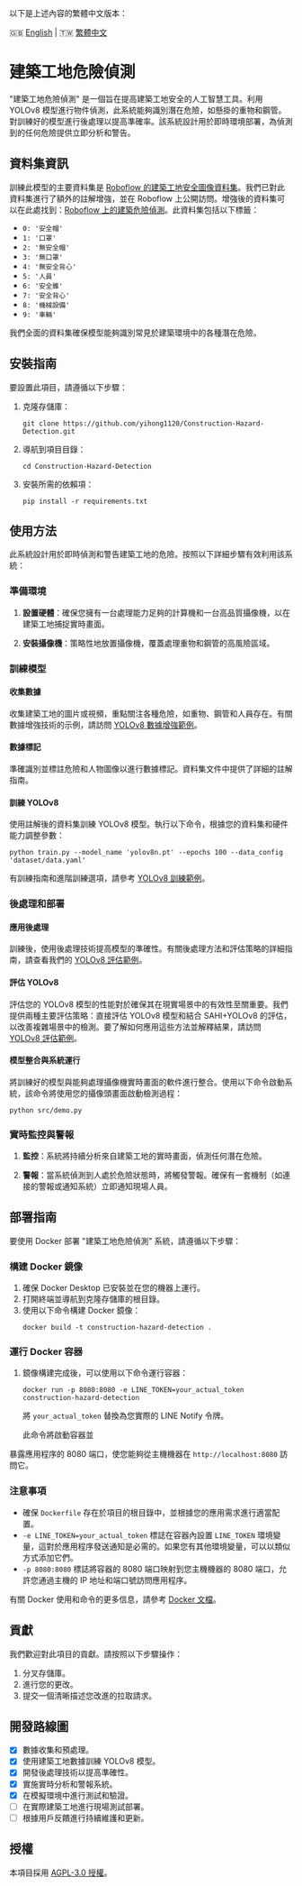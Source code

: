 以下是上述內容的繁體中文版本：

🇬🇧 [English](./README.md) | 🇹🇼 [繁體中文](./README-zh-tw.md)

# 建築工地危險偵測

"建築工地危險偵測" 是一個旨在提高建築工地安全的人工智慧工具。利用 YOLOv8 模型進行物件偵測，此系統能夠識別潛在危險，如懸掛的重物和鋼管。對訓練好的模型進行後處理以提高準確率。該系統設計用於即時環境部署，為偵測到的任何危險提供立即分析和警告。

## 資料集資訊
訓練此模型的主要資料集是 [Roboflow 的建築工地安全圖像資料集](https://www.kaggle.com/datasets/snehilsanyal/construction-site-safety-image-dataset-roboflow/data)。我們已對此資料集進行了額外的註解增強，並在 Roboflow 上公開訪問。增強後的資料集可以在此處找到：[Roboflow 上的建築危險偵測](https://universe.roboflow.com/side-projects/construction-hazard-detection)。此資料集包括以下標籤：

- `0: '安全帽'`
- `1: '口罩'`
- `2: '無安全帽'`
- `3: '無口罩'`
- `4: '無安全背心'`
- `5: '人員'`
- `6: '安全錐'`
- `7: '安全背心'`
- `8: '機械設備'`
- `9: '車輛'`

我們全面的資料集確保模型能夠識別常見於建築環境中的各種潛在危險。

## 安裝指南
要設置此項目，請遵循以下步驟：
1. 克隆存儲庫：
   ```
   git clone https://github.com/yihong1120/Construction-Hazard-Detection.git
   ```
2. 導航到項目目錄：
   ```
   cd Construction-Hazard-Detection
   ```
3. 安裝所需的依賴項：
   ```
   pip install -r requirements.txt
   ```

## 使用方法

此系統設計用於即時偵測和警告建築工地的危險。按照以下詳細步驟有效利用該系統：

### 準備環境
1. **設置硬體**：確保您擁有一台處理能力足夠的計算機和一台高品質攝像機，以在建築工地捕捉實時畫面。

2. **安裝攝像機**：策略性地放置攝像機，覆蓋處理重物和鋼管的高風險區域。

### 訓練模型

#### 收集數據
收集建築工地的圖片或視頻，重點關注各種危險，如重物、鋼管和人員存在。有關數據增強技術的示例，請訪問 [YOLOv8 數據增強範例](examples/YOLOv8-Data-Augmentation)。

#### 數據標記
準確識別並標註危險和人物圖像以進行數據標記。資料集文件中提供了詳細的註解指南。

#### 訓練 YOLOv8
使用註解後的資料集訓練 YOLOv8 模型。執行以下命令，根據您的資料集和硬件能力調整參數：
```
python train.py --model_name 'yolov8n.pt' --epochs 100 --data_config 'dataset/data.yaml'
```
有訓練指南和進階訓練選項，請參考 [YOLOv8 訓練範例](examples/YOLOv8-Train)。

### 後處理和部署

#### 應用後處理
訓練後，使用後處理技術提高模型的準確性。有關後處理方法和評估策略的詳細指南，請查看我們的 [YOLOv8 評估範例](examples/YOLOv8-Evaluation)。

#### 評估 YOLOv8
評估您的 YOLOv8 模型的性能對於確保其在現實場景中的有效性至關重要。我們提供兩種主要評估策略：直接評估 YOLOv8 模型和結合 SAHI+YOLOv8 的評估，以改善複雜場景中的檢測。要了解如何應用這些方法並解釋結果，請訪問 [YOLOv8 評估範例](examples/YOLOv8-Evaluation)。

#### 模型整合與系統運行
將訓練好的模型與能夠處理攝像機實時畫面的軟件進行整合。使用以下命令啟動系統，該命令將使用您的攝像頭畫面啟動檢測過程：
```
python src/demo.py
```

### 實時監控與警報
1. **監控**：系統將持續分析來自建築工地的實時畫面，偵測任何潛在危險。

2. **警報**：當系統偵測到人處於危險狀態時，將觸發警報。確保有一套機制（如連接的警報或通知系統）立即通知現場人員。

## 部署指南

要使用 Docker 部署 "建築工地危險偵測" 系統，請遵循以下步驟：

### 構建 Docker 鏡像
1. 確保 Docker Desktop 已安裝並在您的機器上運行。
2. 打開終端並導航到克隆存儲庫的根目錄。
3. 使用以下命令構建 Docker 鏡像：
   ```
   docker build -t construction-hazard-detection .
   ```

### 運行 Docker 容器
1. 鏡像構建完成後，可以使用以下命令運行容器：
   ```
   docker run -p 8080:8080 -e LINE_TOKEN=your_actual_token construction-hazard-detection
   ```
   將 `your_actual_token` 替換為您實際的 LINE Notify 令牌。

   此命令將啟動容器並

暴露應用程序的 8080 端口，使您能夠從主機機器在 `http://localhost:8080` 訪問它。

### 注意事項
- 確保 `Dockerfile` 存在於項目的根目錄中，並根據您的應用需求進行適當配置。
- `-e LINE_TOKEN=your_actual_token` 標誌在容器內設置 `LINE_TOKEN` 環境變量，這對於應用程序發送通知是必需的。如果您有其他環境變量，可以以類似方式添加它們。
- `-p 8080:8080` 標誌將容器的 8080 端口映射到您主機機器的 8080 端口，允許您通過主機的 IP 地址和端口號訪問應用程序。

有關 Docker 使用和命令的更多信息，請參考 [Docker 文檔](https://docs.docker.com/)。

## 貢獻
我們歡迎對此項目的貢獻。請按照以下步驟操作：
1. 分叉存儲庫。
2. 進行您的更改。
3. 提交一個清晰描述您改進的拉取請求。

## 開發路線圖
- [x] 數據收集和預處理。
- [x] 使用建築工地數據訓練 YOLOv8 模型。
- [x] 開發後處理技術以提高準確性。
- [x] 實施實時分析和警報系統。
- [x] 在模擬環境中進行測試和驗證。
- [ ] 在實際建築工地進行現場測試部署。
- [ ] 根據用戶反饋進行持續維護和更新。

## 授權
本項目採用 [AGPL-3.0 授權](LICENSE.md)。